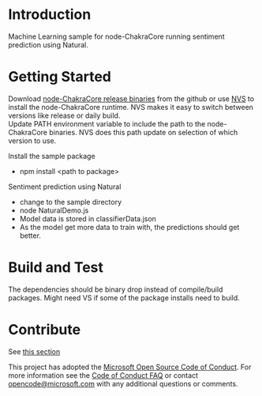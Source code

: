 # Introduction 
Machine Learning sample for node-ChakraCore running sentiment prediction using Natural.

# Getting Started
Download [node-ChakraCore release binaries](https://github.com/nodejs/node-chakracore/releases) from the github or use [NVS](https://github.com/jasongin/nvs) to install the node-ChakraCore runtime. NVS makes it easy to switch between versions like release or daily build.  
Update PATH environment variable to include the path to the node-ChakraCore binaries.  NVS does this path update on selection of which version to use.

Install the sample package  
  * npm install &lt;path to package&gt;  

Sentiment prediction using Natural  
  * change to the sample directory  
  * node NaturalDemo.js  
  * Model data is stored in classifierData.json  
  * As the model get more data to train with, the predictions should get better.  

# Build and Test
The dependencies should be binary drop instead of compile/build packages.  Might need VS if some of the package installs need to build.

# Contribute
See [this section](https://github.com/microsoft/Windows-iotcore-samples#contributions)

This project has adopted the [Microsoft Open Source Code of Conduct](https://opensource.microsoft.com/codeofconduct/). For more information see the [Code of Conduct FAQ](https://opensource.microsoft.com/codeofconduct/faq/) or contact [opencode@microsoft.com](mailto:opencode@microsoft.com) with any additional questions or comments.
